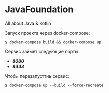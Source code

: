 # JavaFoundation
All about Java &amp; Kotlin

Запуск проекта через docker-compose:
```shell script
$ docker-compose build && docker-compose up 
```
Сервис займёт следующие порты 
+ ***8080*** 
+ ***8443***

Чтобы перезапусттиь сервис:
```shell script
$ docker-compose up --build --force-recreate 
```
